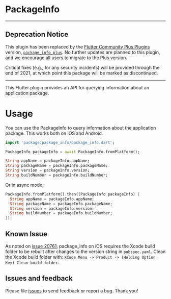# PackageInfo

---

## Deprecation Notice

This plugin has been replaced by the [Flutter Community Plus
Plugins](https://plus.fluttercommunity.dev/) version,
[`package_info_plus`](https://pub.dev/packages/package_info_plus).
No further updates are planned to this plugin, and we encourage all users to
migrate to the Plus version.

Critical fixes (e.g., for any security incidents) will be provided through the
end of 2021, at which point this package will be marked as discontinued.

---

This Flutter plugin provides an API for querying information about an
application package.

# Usage

You can use the PackageInfo to query information about the
application package. This works both on iOS and Android.

```dart
import 'package:package_info/package_info.dart';

PackageInfo packageInfo = await PackageInfo.fromPlatform();

String appName = packageInfo.appName;
String packageName = packageInfo.packageName;
String version = packageInfo.version;
String buildNumber = packageInfo.buildNumber;
```

Or in async mode:

```dart
PackageInfo.fromPlatform().then((PackageInfo packageInfo) {
  String appName = packageInfo.appName;
  String packageName = packageInfo.packageName;
  String version = packageInfo.version;
  String buildNumber = packageInfo.buildNumber;
});
```

## Known Issue

As noted on [issue 20761](https://github.com/flutter/flutter/issues/20761#issuecomment-493434578), package_info on iOS
requires the Xcode build folder to be rebuilt after changes to the version string in `pubspec.yaml`.
Clean the Xcode build folder with:
`XCode Menu -> Product -> (Holding Option Key) Clean build folder`.

## Issues and feedback

Please file [issues](https://github.com/flutter/flutter/issues/new) to send feedback or report a bug. Thank you!
